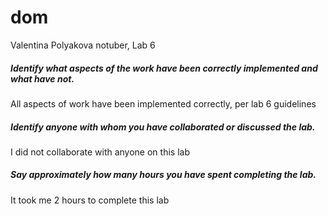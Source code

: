 # dom
Valentina Polyakova notuber, Lab 6

##### Identify what aspects of the work have been correctly implemented and what have not.
All aspects of work have been implemented correctly, per lab 6 guidelines

##### Identify anyone with whom you have collaborated or discussed the lab.
I did not collaborate with anyone on this lab

##### Say approximately how many hours you have spent completing the lab.
It took me 2 hours to complete this lab

